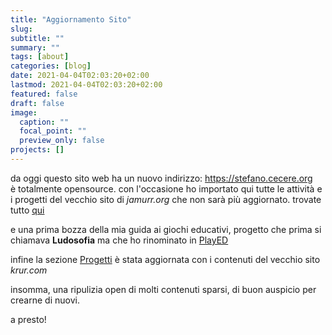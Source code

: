 ```yaml
---
title: "Aggiornamento Sito"
slug:
subtitle: ""
summary: ""
tags: [about]
categories: [blog]
date: 2021-04-04T02:03:20+02:00
lastmod: 2021-04-04T02:03:20+02:00
featured: false
draft: false
image:
  caption: ""
  focal_point: ""
  preview_only: false
projects: []
---
```

da oggi questo sito web ha un nuovo indirizzo: <https://stefano.cecere.org>  
è totalmente opensource.
con l'occasione ho importato qui tutte le attività e i progetti del vecchio sito di _jamurr.org_ che non sarà più aggiornato. trovate tutto [qui](/jamurr)

e una prima bozza della mia guida ai giochi educativi, progetto che prima si chiamava **Ludosofia** ma che ho rinominato in [PlayED](/played)

infine la sezione [Progetti](/projects) è stata aggiornata con i contenuti del vecchio sito _krur.com_

insomma, una ripulizia open di molti contenuti sparsi, di buon auspicio per crearne di nuovi.

a presto!



